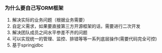 ### 为什么要自己写ORM框架
1. 解决实际的业务问题（根据业务需要）
2. 自定义需求，如果要直接第三方开源框架的话，需要进行二次开发
3. 解决团队成员之间水平参差不齐的问题
4. 可以实现统一的管理、监控、排错等等一系列底层操作(需要代码完全可控)
5. 基于springjdbc
